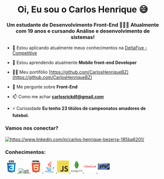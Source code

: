 <h1 align="center">Oi, Eu sou o Carlos Henrique 😅</h1>
<h3 align="center">Um estudante de Desenvolvimento Front-End 👨🏽‍💻 Atualmente com 19 anos e cursando Análise e desenvolvimento de sistemas!</h3>

- 🔭 Estou aplicando atualmente meus conhecimentos na [DeltaFive - Competitive](http://deltafive.rf.gd/?i=1#)

- 🌱 Estou aprendendo atualmente **Mobile front-end Developer**

- 👨‍💻 Meu portifólio [https://github.com/CarlosHenriqueBZ](https://github.com/CarlosHenriqueBZ)

- 💬 Me pergunte sobre **Front-End**

- 📫 Como me achar **carlosrickdf@gmail.com**

- ⚡ Curiosidade **Eu tenho 23 titúlos de campeonatos amadores de futebol.**

<h3 align="left">Vamos nos conectar?</h3>
<p align="left">
<a href="https://linkedin.com/in/https://www.linkedin.com/in/carlos-henrique-bezerra-185ba6201/" target="blank"><img align="center" src="http://www.userlogos.org/files/logos/siipikarja/linkedin.png"  alt="https://www.linkedin.com/in/carlos-henrique-bezerra-185ba6201/" height="80" width="120" /></a>
</p>

<h3 align="left">Conhecimentos:</h3>
<p align="left"> <a href="https://www.w3schools.com/css/" target="_blank"> <img src="https://raw.githubusercontent.com/devicons/devicon/master/icons/css3/css3-original-wordmark.svg" alt="css3" width="40" height="40"/> </a> <a href="https://git-scm.com/" target="_blank"> <img src="https://www.vectorlogo.zone/logos/git-scm/git-scm-icon.svg" alt="git" width="40" height="40"/> </a> <a href="https://www.w3.org/html/" target="_blank"> <img src="https://raw.githubusercontent.com/devicons/devicon/master/icons/html5/html5-original-wordmark.svg" alt="html5" width="40" height="40"/> </a> <a href="https://www.java.com" target="_blank"> <img src="https://raw.githubusercontent.com/devicons/devicon/master/icons/java/java-original.svg" alt="java" width="40" height="40"/> </a> <a href="https://developer.mozilla.org/en-US/docs/Web/JavaScript" target="_blank"> <img src="https://raw.githubusercontent.com/devicons/devicon/master/icons/javascript/javascript-original.svg" alt="javascript" width="40" height="40"/> </a> <a href="https://www.mongodb.com/" target="_blank"> <img src="https://raw.githubusercontent.com/devicons/devicon/master/icons/mongodb/mongodb-original-wordmark.svg" alt="mongodb" width="40" height="40"/> </a> <a href="https://www.oracle.com/" target="_blank"> <img src="https://raw.githubusercontent.com/devicons/devicon/master/icons/oracle/oracle-original.svg" alt="oracle" width="40" height="40"/> </a> <a href="https://www.php.net" target="_blank"> <img src="https://raw.githubusercontent.com/devicons/devicon/master/icons/php/php-original.svg" alt="php" width="40" height="40"/> </a> </p>
